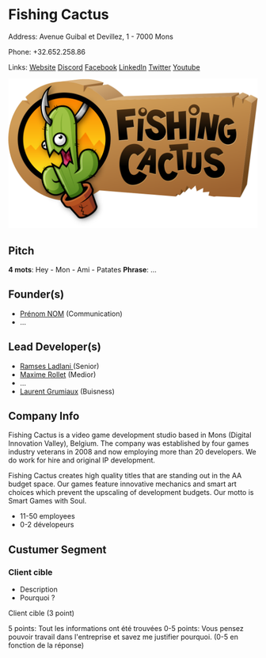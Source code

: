 
# Fishing Cactus

Address: Avenue Guibal et Devillez, 1 - 7000 Mons

Phone: +32.652.258.86

Links:
[Website](http://www.fishingcactus.com/)
[Discord](https://discordapp.com/invite/KqtBnHM)
[Facebook](https://www.facebook.com/fishingcactus)
[LinkedIn](https://www.linkedin.com/company/fishing-cactus)
[Twitter](https://twitter.com/FishingCactus)
[Youtube](https://www.youtube.com/user/FishingCactusGames)

![Logo de l' entreprise](Logo_Fishing_Cactus.svg)


## Pitch

**4 mots**: Hey - Mon - Ami - Patates
**Phrase**: ...

## Founder(s)

- [Prénom NOM](#LinkedIn) (Communication)
- ...

## Lead Developer(s)

- [Ramses Ladlani ](https://www.linkedin.com/in/ramses) (Senior)
- [Maxime Rollet](https://www.linkedin.com/in/maxime-rollet-76259b3) (Medior)
- ...
- [Laurent Grumiaux](https://www.linkedin.com/in/grumiauxl) (Buisness)

## Company Info

Fishing Cactus is a video game development studio based in Mons (Digital Innovation Valley), Belgium. The company  was established by four games industry veterans in 2008 and now employing more than 20 developers. We do work for hire and original IP development.

Fishing Cactus creates high quality titles that are standing out in the AA budget space. Our games feature innovative mechanics and smart art choices which prevent the upscaling of development budgets. Our motto is Smart Games with Soul.

- 11-50 employees
- 0-2 dévelopeurs

## Custumer Segment

### Client cible

- Description
- Pourquoi ?

Client cible (3 point)

5 points: Tout les informations ont été trouvées
0-5 points: Vous pensez pouvoir travail dans l'entreprise et savez me justifier pourquoi. (0-5 en fonction de la réponse)
